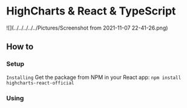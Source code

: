 # HighCharts & React & TypeScript

![](../../../../../Pictures/Screenshot from 2021-11-07 22-41-26.png)

## How to 

### Setup

`Installing`
Get the package from NPM in your React app:
`npm install highcharts-react-official`

### Using

